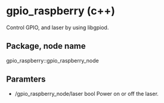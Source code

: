 # gpio_raspberry (c++)

Control GPIO, and laser by using libgpiod.

## Package, node name

gpio_raspberry::gpio_raspberry_node

## Paramters

- /gpio_raspberry_node/laser bool Power on or off the laser.